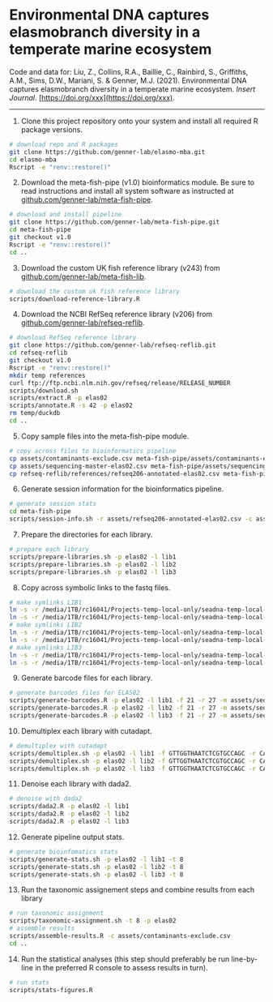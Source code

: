 # Environmental DNA captures elasmobranch diversity in a temperate marine ecosystem

Code and data for:
Liu, Z., Collins, R.A., Baillie, C., Rainbird, S., Griffiths, A.M., Sims, D.W., Mariani, S. & Genner, M.J. (2021). Environmental DNA captures elasmobranch diversity in a temperate marine ecosystem. _Insert Journal_. [https://doi.org/xxx](https://doi.org/xxx).

---

1. Clone this project repository onto your system and install all required R package versions.

```bash
# download repo and R packages
git clone https://github.com/genner-lab/elasmo-mba.git
cd elasmo-mba
Rscript -e "renv::restore()"
```

2. Download the meta-fish-pipe (v1.0) bioinformatics module. Be sure to read instructions and install all system software as instructed at [github.com/genner-lab/meta-fish-pipe](https://github.com/genner-lab/meta-fish-pipe).

```bash
# download and install pipeline
git clone https://github.com/genner-lab/meta-fish-pipe.git
cd meta-fish-pipe
git checkout v1.0
Rscript -e "renv::restore()"
cd ..
```

3. Download the custom UK fish reference library (v243) from [github.com/genner-lab/meta-fish-lib](https://github.com/genner-lab/meta-fish-lib).

```bash
# download the custom uk fish reference library
scripts/download-reference-library.R
```

4. Download the NCBI RefSeq reference library (v206) from [github.com/genner-lab/refseq-reflib](https://github.com/genner-lab/refseq-reflib).

```bash
# download RefSeq reference library
git clone https://github.com/genner-lab/refseq-reflib.git
cd refseq-reflib
git checkout v1.0
Rscript -e "renv::restore()"
mkdir temp references
curl ftp://ftp.ncbi.nlm.nih.gov/refseq/release/RELEASE_NUMBER
scripts/download.sh
scripts/extract.R -p elas02
scripts/annotate.R -s 42 -p elas02
rm temp/duckdb
cd ..
```

5. Copy sample files into the meta-fish-pipe module.

```bash
# copy across files to bioinformatics pipeline
cp assets/contaminants-exclude.csv meta-fish-pipe/assets/contaminants-exclude.csv
cp assets/sequencing-master-elas02.csv meta-fish-pipe/assets/sequencing-master-elas02.csv
cp refseq-reflib/references/refseq206-annotated-elas02.csv meta-fish-pipe/assets/refseq206-annotated-elas02.csv
```

6. Generate session information for the bioinformatics pipeline.

```bash
# generate session stats
cd meta-fish-pipe
scripts/session-info.sh -r assets/refseq206-annotated-elas02.csv -c assets/meta-fish-lib-v243.csv
```

7. Prepare the directories for each library.

```bash 
# prepare each library
scripts/prepare-libraries.sh -p elas02 -l lib1
scripts/prepare-libraries.sh -p elas02 -l lib2
scripts/prepare-libraries.sh -p elas02 -l lib3
```

8. Copy across symbolic links to the fastq files.

```bash
# make symlinks LIB1
ln -s -r /media/1TB/rc16041/Projects-temp-local-only/seadna-temp-local-only/fastq/SeaDNA_Elas02_Lib1_R1.fastq.gz temp/processing/elas02-lib1/fastq/R1.fastq.gz
ln -s -r /media/1TB/rc16041/Projects-temp-local-only/seadna-temp-local-only/fastq/SeaDNA_Elas02_Lib1_R2.fastq.gz temp/processing/elas02-lib1/fastq/R2.fastq.gz
# make symlinks LIB2
ln -s -r /media/1TB/rc16041/Projects-temp-local-only/seadna-temp-local-only/fastq/SeaDNA_Elas02_Lib2_R1.fastq.gz temp/processing/elas02-lib2/fastq/R1.fastq.gz
ln -s -r /media/1TB/rc16041/Projects-temp-local-only/seadna-temp-local-only/fastq/SeaDNA_Elas02_Lib2_R2.fastq.gz temp/processing/elas02-lib2/fastq/R2.fastq.gz
# make symlinks LIB3
ln -s -r /media/1TB/rc16041/Projects-temp-local-only/seadna-temp-local-only/fastq/SeaDNA_Elas02_Lib3_R1.fastq.gz temp/processing/elas02-lib3/fastq/R1.fastq.gz
ln -s -r /media/1TB/rc16041/Projects-temp-local-only/seadna-temp-local-only/fastq/SeaDNA_Elas02_Lib3_R2.fastq.gz temp/processing/elas02-lib3/fastq/R2.fastq.gz
```

9. Generate barcode files for each library.

```bash
# generate barcodes files for ELAS02
scripts/generate-barcodes.R -p elas02 -l lib1 -f 21 -r 27 -m assets/sequencing-master-elas02.csv
scripts/generate-barcodes.R -p elas02 -l lib2 -f 21 -r 27 -m assets/sequencing-master-elas02.csv
scripts/generate-barcodes.R -p elas02 -l lib3 -f 21 -r 27 -m assets/sequencing-master-elas02.csv
```

10. Demultiplex each library with cutadapt.

```bash
# demultiplex with cutadapt
scripts/demultiplex.sh -p elas02 -l lib1 -f GTTGGTHAATCTCGTGCCAGC -r CATAGTAGGGTATCTAATCCTAGTTTG -t 8 -m 21
scripts/demultiplex.sh -p elas02 -l lib2 -f GTTGGTHAATCTCGTGCCAGC -r CATAGTAGGGTATCTAATCCTAGTTTG -t 8 -m 21
scripts/demultiplex.sh -p elas02 -l lib3 -f GTTGGTHAATCTCGTGCCAGC -r CATAGTAGGGTATCTAATCCTAGTTTG -t 8 -m 21
```

11. Denoise each library with dada2.

```bash
# denoise with dada2
scripts/dada2.R -p elas02 -l lib1
scripts/dada2.R -p elas02 -l lib2
scripts/dada2.R -p elas02 -l lib3
```

12. Generate pipeline output stats.

```bash
# generate bioinfomatics stats
scripts/generate-stats.sh -p elas02 -l lib1 -t 8
scripts/generate-stats.sh -p elas02 -l lib2 -t 8
scripts/generate-stats.sh -p elas02 -l lib3 -t 8
```

13. Run the taxonomic assignement steps and combine results from each library 

```bash
# run taxonomic assignment
scripts/taxonomic-assignment.sh -t 8 -p elas02
# assemble results
scripts/assemble-results.R -c assets/contaminants-exclude.csv
cd ..
```

14. Run the statistical analyses (this step should preferably be run line-by-line in the preferred R console to assess results in turn).  

```bash
# run stats
scripts/stats-figures.R
```
